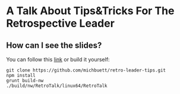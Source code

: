# A Talk About Tips&Tricks For The Retrospective Leader

## How can I see the slides?

You can follow this [link](http://michbuett.github.io/retro-leader-tips/) or build it yourself:
```
git clone https://github.com/michbuett/retro-leader-tips.git
npm install
grunt build-nw
./build/nw/RetroTalk/linux64/RetroTalk
```
